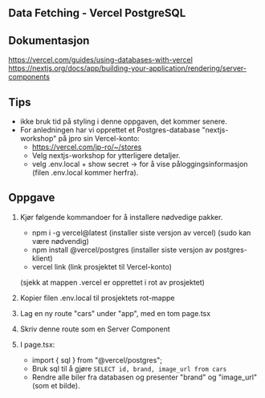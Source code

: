 ## Data Fetching - Vercel PostgreSQL

## Dokumentasjon
https://vercel.com/guides/using-databases-with-vercel
https://nextjs.org/docs/app/building-your-application/rendering/server-components

## Tips
* ikke bruk tid på styling i denne oppgaven, det kommer senere.
* For anledningen har vi opprettet et Postgres-database "nextjs-workshop" på jpro sin Vercel-konto:
   - https://vercel.com/jp-ro/~/stores
   - Velg nextjs-workshop for ytterligere detaljer. 
   - velg .env.local + show secret -> for å vise påloggingsinformasjon (filen .env.local kommer herfra).

## Oppgave
1. Kjør følgende kommandoer for å installere nødvedige pakker.
   - npm i -g vercel@latest (installer siste versjon av vercel) (sudo kan være nødvendig)
   - npm install @vercel/postgres (installer siste versjon av postgres-klient)
   - vercel link (link prosjektet til Vercel-konto)

   (sjekk at mappen .vercel er opprettet i rot av prosjektet)

2. Kopier filen .env.local til prosjektets rot-mappe   
3. Lag en ny route "cars" under "app", med en tom page.tsx
4. Skriv denne route som en Server Component
5. I page.tsx:
   - import { sql } from "@vercel/postgres";
   - Bruk sql til å gjøre `SELECT id, brand, image_url from cars`
   - Rendre alle biler fra databasen og presenter "brand" og "image_url" (som et bilde).

